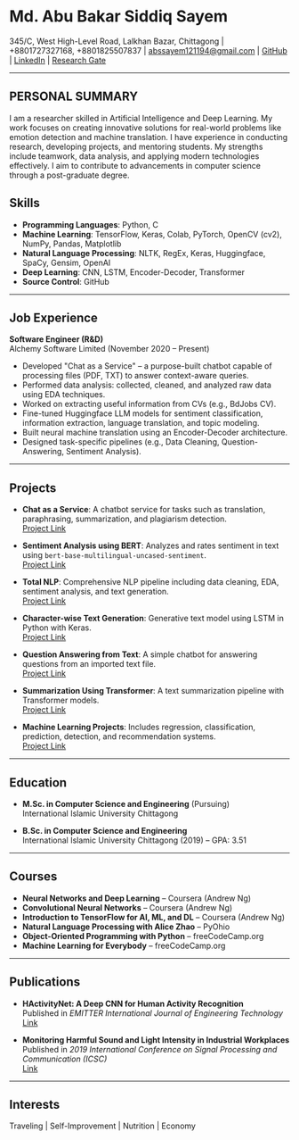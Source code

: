 # Md. Abu Bakar Siddiq Sayem
345/C, West High-Level Road, Lalkhan Bazar, Chittagong | +8801727327168, +8801825507837 | [abssayem121194@gmail.com](mailto:abssayem121194@gmail.com) | [GitHub](https://github.com/abs-sayem) | [LinkedIn](https://www.linkedin.com/in/abs-sayem-8a115a144) | [Research Gate](https://www.researchgate.net/profile/Md-Sayem-12)

---

## PERSONAL SUMMARY
I am a researcher skilled in Artificial Intelligence and Deep Learning. My work focuses on creating innovative solutions for real-world problems like emotion detection and machine translation. I have experience in conducting research, developing projects, and mentoring students. My strengths include teamwork, data analysis, and applying modern technologies effectively. I aim to contribute to advancements in computer science through a post-graduate degree.

## Skills
- **Programming Languages**: Python, C  
- **Machine Learning**: TensorFlow, Keras, Colab, PyTorch, OpenCV (cv2), NumPy, Pandas, Matplotlib  
- **Natural Language Processing**: NLTK, RegEx, Keras, Huggingface, SpaCy, Gensim, OpenAI  
- **Deep Learning**: CNN, LSTM, Encoder-Decoder, Transformer  
- **Source Control**: GitHub  

---

## Job Experience
**Software Engineer (R&D)**  
Alchemy Software Limited (November 2020 – Present)  

- Developed "Chat as a Service" – a purpose-built chatbot capable of processing files (PDF, TXT) to answer context-aware queries.  
- Performed data analysis: collected, cleaned, and analyzed raw data using EDA techniques.  
- Worked on extracting useful information from CVs (e.g., BdJobs CV).  
- Fine-tuned Huggingface LLM models for sentiment classification, information extraction, language translation, and topic modeling.  
- Built neural machine translation using an Encoder-Decoder architecture.  
- Designed task-specific pipelines (e.g., Data Cleaning, Question-Answering, Sentiment Analysis).  

---

## Projects
- **Chat as a Service**: A chatbot service for tasks such as translation, paraphrasing, summarization, and plagiarism detection.  
  [Project Link](https://github.com/abs-sayem/nlp/tree/main/chat_as_a_service)  

- **Sentiment Analysis using BERT**: Analyzes and rates sentiment in text using `bert-base-multilingual-uncased-sentiment`.  
  [Project Link](https://github.com/abs-sayem/nlp/tree/main/sentiment_analysis_using_bert)  

- **Total NLP**: Comprehensive NLP pipeline including data cleaning, EDA, sentiment analysis, and text generation.  
  [Project Link](https://github.com/abs-sayem/nlp/tree/main/total_nlp-alice_xhao)  

- **Character-wise Text Generation**: Generative text model using LSTM in Python with Keras.  
  [Project Link](https://github.com/abs-sayem/nlp/tree/main/character_wise_text_generation)  

- **Question Answering from Text**: A simple chatbot for answering questions from an imported text file.  
  [Project Link](https://github.com/abs-sayem/nlp/tree/main/question_answering_from_text)  

- **Summarization Using Transformer**: A text summarization pipeline with Transformer models.  
  [Project Link](https://github.com/abs-sayem/deep_learning/tree/main/summarization)  

- **Machine Learning Projects**: Includes regression, classification, prediction, detection, and recommendation systems.  
  [Project Link](https://github.com/abs-sayem/machine_learning/tree/main/ml_projects)  

---

## Education
- **M.Sc. in Computer Science and Engineering** (Pursuing)  
  International Islamic University Chittagong  

- **B.Sc. in Computer Science and Engineering**  
  International Islamic University Chittagong (2019) – GPA: 3.51  

---

## Courses
- **Neural Networks and Deep Learning** – Coursera (Andrew Ng)  
- **Convolutional Neural Networks** – Coursera (Andrew Ng)  
- **Introduction to TensorFlow for AI, ML, and DL** – Coursera (Andrew Ng)  
- **Natural Language Processing with Alice Zhao** – PyOhio  
- **Object-Oriented Programming with Python** – freeCodeCamp.org  
- **Machine Learning for Everybody** – freeCodeCamp.org  

---

## Publications
- **HActivityNet: A Deep CNN for Human Activity Recognition**  
  Published in *EMITTER International Journal of Engineering Technology*  
  [Link](https://www.researchgate.net/publication/357871345_HActivityNet_A_Deep_Convolutional_Network_for_Human_Activity_Recognition)  

- **Monitoring Harmful Sound and Light Intensity in Industrial Workplaces**  
  Published in *2019 International Conference on Signal Processing and Communication (ICSC)*  
  [Link](https://ieeexplore.ieee.org/document/8938314?arnumber=8938314)  

---

## Interests
Traveling | Self-Improvement | Nutrition | Economy